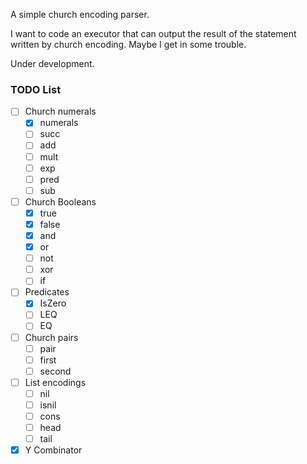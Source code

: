 
A simple church encoding parser.

I want to code an executor that can output the result of the statement written by church encoding. Maybe I get in some trouble.

Under development.

### TODO List

- [ ] Church numerals
    - [x] numerals
    - [ ] succ
    - [ ] add
    - [ ] mult
    - [ ] exp
    - [ ] pred
    - [ ] sub

- [ ] Church Booleans
    - [x] true
    - [x] false
    - [x] and
    - [x] or
    - [ ] not
    - [ ] xor
    - [ ] if

- [ ] Predicates
    - [x] IsZero
    - [ ] LEQ
    - [ ] EQ

- [ ] Church pairs
    - [ ] pair
    - [ ] first
    - [ ] second

- [ ] List encodings
    - [ ] nil
    - [ ] isnil
    - [ ] cons
    - [ ] head
    - [ ] tail

- [x] Y Combinator
